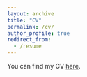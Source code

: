 ```yaml
---
layout: archive
title: "CV"
permalink: /cv/
author_profile: true
redirect_from:
  - /resume
---
```


You can find my CV [here](https://www.dropbox.com/scl/fi/zas5iqdlo6idz6u5kacyd/CV_Carlos_Paramo_2024_10_29.pdf?rlkey=yep60h41q2vpex1h7lwf8ieo0&st=nxoul4wq&dl=0).

